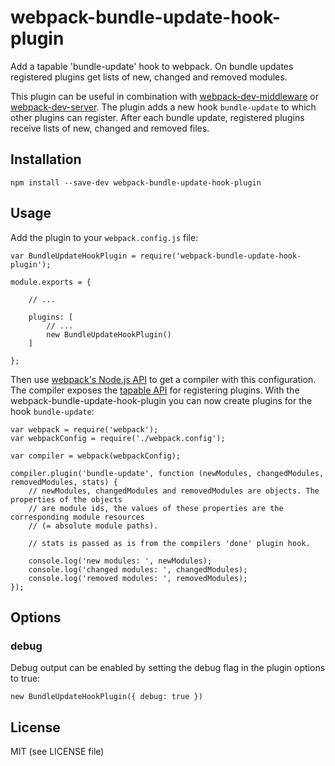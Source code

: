 # webpack-bundle-update-hook-plugin

Add a tapable 'bundle-update' hook to webpack. On bundle updates registered plugins get lists of new, changed and removed modules.

This plugin can be useful in combination with [webpack-dev-middleware](https://github.com/webpack/webpack-dev-middleware) or [webpack-dev-server](https://github.com/webpack/webpack-dev-server). The plugin adds a new hook `bundle-update` to which other plugins can register. After each bundle update, registered plugins receive lists of new, changed and removed files.

## Installation

    npm install --save-dev webpack-bundle-update-hook-plugin

## Usage

Add the plugin to your `webpack.config.js` file:

    var BundleUpdateHookPlugin = require('webpack-bundle-update-hook-plugin');

    module.exports = {

        // ...

        plugins: [
            // ...
            new BundleUpdateHookPlugin()
        ]

    };

Then use [webpack's Node.js API](https://webpack.github.io/docs/node.js-api.html) to get a compiler with this configuration. The compiler exposes the [tapable API](https://github.com/webpack/tapable) for registering plugins. With the webpack-bundle-update-hook-plugin you can now create plugins for the hook `bundle-update`:

    var webpack = require('webpack');
    var webpackConfig = require('./webpack.config');

    var compiler = webpack(webpackConfig);

    compiler.plugin('bundle-update', function (newModules, changedModules, removedModules, stats) {
        // newModules, changedModules and removedModules are objects. The properties of the objects
        // are module ids, the values of these properties are the corresponding module resources
        // (= absolute module paths).

        // stats is passed as is from the compilers 'done' plugin hook.

        console.log('new modules: ', newModules);
        console.log('changed modules: ', changedModules);
        console.log('removed modules: ', removedModules);
    });

## Options

### debug

Debug output can be enabled by setting the debug flag in the plugin options to true:

    new BundleUpdateHookPlugin({ debug: true })

## License

MIT (see LICENSE file)